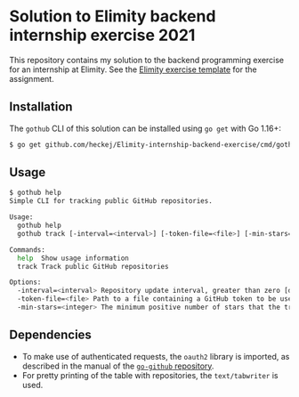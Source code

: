 # Solution to Elimity backend internship exercise 2021

This repository contains my solution to the backend programming exercise for an internship at Elimity. See the [Elimity exercise template](https://github.com/elimity-com/backend-intern-exercise) for the assignment.

## Installation

The `gothub` CLI of this solution can be installed using `go get` with Go 1.16+:

```sh
$ go get github.com/heckej/Elimity-internship-backend-exercise/cmd/gothub
```

## Usage

```sh
$ gothub help
Simple CLI for tracking public GitHub repositories.

Usage:
  gothub help
  gothub track [-interval=<interval>] [-token-file=<file>] [-min-stars=<integer>]

Commands:
  help  Show usage information
  track Track public GitHub repositories

Options:
  -interval=<interval> Repository update interval, greater than zero [default: 10s]
  -token-file=<file> Path to a file containing a GitHub token to be used for authentication, ignored if empty
  -min-stars=<integer> The minimum positive number of stars that the tracked repositories must have [default: 0]
```

## Dependencies

* To make use of authenticated requests, the `oauth2` library is imported, as described in the manual of the [`go-github` repository](https://github.com/google/go-github#authentication).
* For pretty printing of the table with repositories, the `text/tabwriter` is used.
